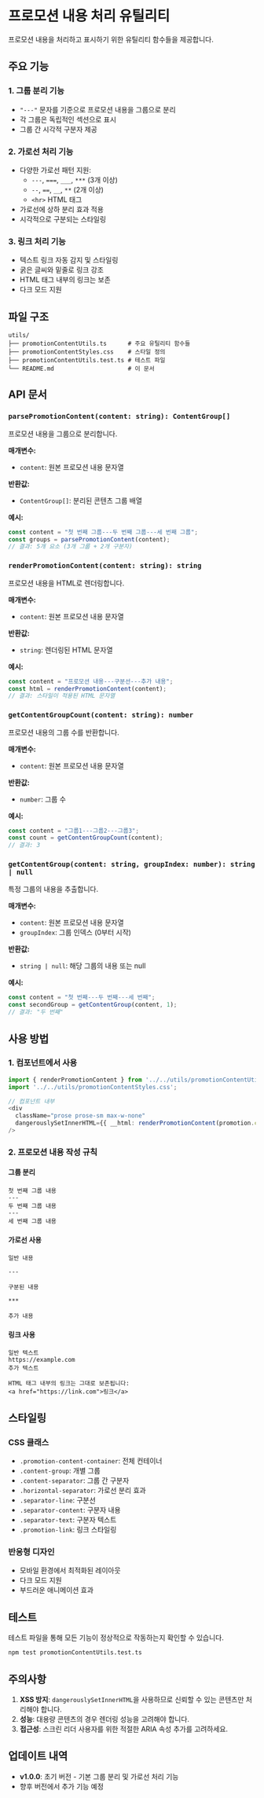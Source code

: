 # 프로모션 내용 처리 유틸리티

프로모션 내용을 처리하고 표시하기 위한 유틸리티 함수들을 제공합니다.

## 주요 기능

### 1. 그룹 분리 기능
- `"---"` 문자를 기준으로 프로모션 내용을 그룹으로 분리
- 각 그룹은 독립적인 섹션으로 표시
- 그룹 간 시각적 구분자 제공

### 2. 가로선 처리 기능
- 다양한 가로선 패턴 지원:
  - `---`, `===`, `___`, `***` (3개 이상)
  - `--`, `==`, `__`, `**` (2개 이상)
  - `<hr>` HTML 태그
- 가로선에 상하 분리 효과 적용
- 시각적으로 구분되는 스타일링

### 3. 링크 처리 기능
- 텍스트 링크 자동 감지 및 스타일링
- 굵은 글씨와 밑줄로 링크 강조
- HTML 태그 내부의 링크는 보존
- 다크 모드 지원

## 파일 구조

```
utils/
├── promotionContentUtils.ts      # 주요 유틸리티 함수들
├── promotionContentStyles.css    # 스타일 정의
├── promotionContentUtils.test.ts # 테스트 파일
└── README.md                     # 이 문서
```

## API 문서

### `parsePromotionContent(content: string): ContentGroup[]`

프로모션 내용을 그룹으로 분리합니다.

**매개변수:**
- `content`: 원본 프로모션 내용 문자열

**반환값:**
- `ContentGroup[]`: 분리된 콘텐츠 그룹 배열

**예시:**
```typescript
const content = "첫 번째 그룹---두 번째 그룹---세 번째 그룹";
const groups = parsePromotionContent(content);
// 결과: 5개 요소 (3개 그룹 + 2개 구분자)
```

### `renderPromotionContent(content: string): string`

프로모션 내용을 HTML로 렌더링합니다.

**매개변수:**
- `content`: 원본 프로모션 내용 문자열

**반환값:**
- `string`: 렌더링된 HTML 문자열

**예시:**
```typescript
const content = "프로모션 내용---구분선---추가 내용";
const html = renderPromotionContent(content);
// 결과: 스타일이 적용된 HTML 문자열
```

### `getContentGroupCount(content: string): number`

프로모션 내용의 그룹 수를 반환합니다.

**매개변수:**
- `content`: 원본 프로모션 내용 문자열

**반환값:**
- `number`: 그룹 수

**예시:**
```typescript
const content = "그룹1---그룹2---그룹3";
const count = getContentGroupCount(content);
// 결과: 3
```

### `getContentGroup(content: string, groupIndex: number): string | null`

특정 그룹의 내용을 추출합니다.

**매개변수:**
- `content`: 원본 프로모션 내용 문자열
- `groupIndex`: 그룹 인덱스 (0부터 시작)

**반환값:**
- `string | null`: 해당 그룹의 내용 또는 null

**예시:**
```typescript
const content = "첫 번째---두 번째---세 번째";
const secondGroup = getContentGroup(content, 1);
// 결과: "두 번째"
```

## 사용 방법

### 1. 컴포넌트에서 사용

```typescript
import { renderPromotionContent } from '../../utils/promotionContentUtils';
import '../../utils/promotionContentStyles.css';

// 컴포넌트 내부
<div 
  className="prose prose-sm max-w-none"
  dangerouslySetInnerHTML={{ __html: renderPromotionContent(promotion.content) }}
/>
```

### 2. 프로모션 내용 작성 규칙

#### 그룹 분리
```
첫 번째 그룹 내용
---
두 번째 그룹 내용
---
세 번째 그룹 내용
```

#### 가로선 사용
```
일반 내용

---

구분된 내용

***

추가 내용
```

#### 링크 사용
```
일반 텍스트
https://example.com
추가 텍스트

HTML 태그 내부의 링크는 그대로 보존됩니다:
<a href="https://link.com">링크</a>
```

## 스타일링

### CSS 클래스

- `.promotion-content-container`: 전체 컨테이너
- `.content-group`: 개별 그룹
- `.content-separator`: 그룹 간 구분자
- `.horizontal-separator`: 가로선 분리 효과
- `.separator-line`: 구분선
- `.separator-content`: 구분자 내용
- `.separator-text`: 구분자 텍스트
- `.promotion-link`: 링크 스타일링

### 반응형 디자인

- 모바일 환경에서 최적화된 레이아웃
- 다크 모드 지원
- 부드러운 애니메이션 효과

## 테스트

테스트 파일을 통해 모든 기능이 정상적으로 작동하는지 확인할 수 있습니다.

```bash
npm test promotionContentUtils.test.ts
```

## 주의사항

1. **XSS 방지**: `dangerouslySetInnerHTML`을 사용하므로 신뢰할 수 있는 콘텐츠만 처리해야 합니다.
2. **성능**: 대용량 콘텐츠의 경우 렌더링 성능을 고려해야 합니다.
3. **접근성**: 스크린 리더 사용자를 위한 적절한 ARIA 속성 추가를 고려하세요.

## 업데이트 내역

- **v1.0.0**: 초기 버전 - 기본 그룹 분리 및 가로선 처리 기능
- 향후 버전에서 추가 기능 예정 